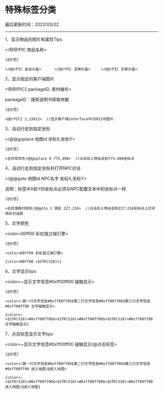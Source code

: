  # 特殊标签分类 
 
 最后更新时间：2022/03/22  

* * *
  
1、显示物品的图片和属性Tips  
  
</@@!PIC 物品名称>  
  
```
[@示范]

</@@!PIC 圣战头盔>      </@@!PIC 法神头盔>     </@@!PIC 天尊头盔>
```
  
2、显示指定的客户端图片  
  
<@@!PIC2 packageID, 素材编号>  
  
packageID：搜索说明书获取参数  
  
```
[@示范]

<@@!PIC2 3,15811>  //显示客户端interface中15811号图片
```
  
3、自动行走到指定坐标  
  
</@@goplace 地图id 坐标X,坐标Y>  
  
```
[@示范]

<去将军坟东/@@goplace 0 775,400>  //点击后人物会走到775:400坐标点
```
  
4、自动行走到指定坐标并打开NPC对话  
  
</@@goto 地图id NPC名字 坐标X,坐标Y>  
  
说明：标签中X和Y的坐标点必须与NPC配置文本中的坐标点一样  
  
```
[@示范]

<去找落霞村铁匠/@@goto 1 铁匠 227,216>  //点击后人物会走到227:216坐标点上打开铁匠对话框
```
  
5、文字颜色  
  
<color=00ff00 彩虹独立端引擎>  
  
```
[@示范]

<color=00ff00 彩虹独立端引擎>

{color=00ff00 <$STR(S10)>}

```
  
6、文字显示tips  
  
<color=~显示文字信息#0xff00ff00 碰触显示>  
  
```
[@示范]

<color=~第一行文字信息#0xff00ff00$第二行文字信息#0xff00ff00$第三行文字信息#0xff00ff00 文字碰触显示>

{color=~<$STR(S10)>#0xff00ff00$<$STR(S10)>#0xff00ff00$<$STR(S10)>#0xff00ff00 文字碰触显示}
```
  
7、点击标签显示文字tips  
  
<color=~显示文字信息#0xff00ff00 碰触显示/@点击标签>  
  
```
[@示范]

<color=~第一行文字信息#0xff00ff00$第二行文字信息#0xff00ff00$第三行文字信息#0xff00ff00 进入地图/@进入地图>

{color=~<$STR(S10)>#0xff00ff00$<$STR(S10)>#0xff00ff00$<$STR(S10)>#0xff00ff00 进入地图/@进入地图}
```